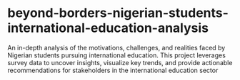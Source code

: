 # beyond-borders-nigerian-students-international-education-analysis
An in-depth analysis of the motivations, challenges, and realities faced by Nigerian students pursuing international education. This project leverages survey data to uncover insights, visualize key trends, and provide actionable recommendations for stakeholders in the international education sector
